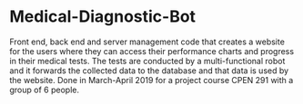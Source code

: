 # Medical-Diagnostic-Bot
Front end, back end and server management code that creates a website for the users where they can access their performance charts and progress in their medical tests. The tests are conducted by a multi-functional robot and it forwards the collected data to the database and that data is used by the website. Done in March-April 2019 for a project course CPEN 291 with a group of 6 people.
